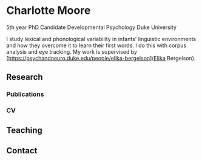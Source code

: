 

# Charlotte Moore

5th year PhD Candidate
Developmental Psychology
Duke University

I study lexical and phonological variability in infants' linguistic environments and how they overcome it to learn their first words. I do this with corpus analysis and eye tracking. My work is supervised by [https://psychandneuro.duke.edu/people/elika-bergelson](Elika Bergelson).

## Research
### Publications
### CV
## Teaching
## Contact

